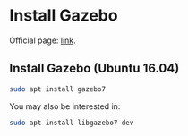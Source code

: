 # Install Gazebo

Official page: [link](http://gazebosim.org).

## Install Gazebo (Ubuntu 16.04)

```bash
sudo apt install gazebo7
```

You may also be interested in:
```bash
sudo apt install libgazebo7-dev
```
